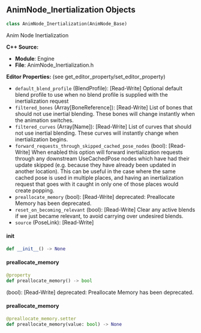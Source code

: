 ## AnimNode_Inertialization Objects

```python
class AnimNode_Inertialization(AnimNode_Base)
```

Anim Node Inertialization

**C++ Source:**

- **Module**: Engine
- **File**: AnimNode_Inertialization.h

**Editor Properties:** (see get_editor_property/set_editor_property)

- ``default_blend_profile`` (BlendProfile):  [Read-Write] Optional default blend profile to use when no blend profile is supplied with the inertialization request
- ``filtered_bones`` (Array[BoneReference]):  [Read-Write] List of bones that should not use inertial blending. These bones will change instantly when the animation switches.
- ``filtered_curves`` (Array[Name]):  [Read-Write] List of curves that should not use inertial blending. These curves will instantly change when inertialization begins.
- ``forward_requests_through_skipped_cached_pose_nodes`` (bool):  [Read-Write] When enabled this option will forward inertialization requests through any downstream UseCachedPose nodes which
  have had their update skipped (e.g. because they have already been updated in another location). This can be
  useful in the case where the same cached pose is used in multiple places, and having an inertialization request
  that goes with it caught in only one of those places would create popping.
- ``preallocate_memory`` (bool):  [Read-Write]
  deprecated: Preallocate Memory has been deprecated.
- ``reset_on_becoming_relevant`` (bool):  [Read-Write] Clear any active blends if we just became relevant, to avoid carrying over undesired blends.
- ``source`` (PoseLink):  [Read-Write]

<a id="unreal.AnimNode_Inertialization.__init__"></a>

#### __init__

```python
def __init__() -> None
```

<a id="unreal.AnimNode_Inertialization.preallocate_memory"></a>

#### preallocate_memory

```python
@property
def preallocate_memory() -> bool
```

(bool):  [Read-Write]
deprecated: Preallocate Memory has been deprecated.

<a id="unreal.AnimNode_Inertialization.preallocate_memory"></a>

#### preallocate_memory

```python
@preallocate_memory.setter
def preallocate_memory(value: bool) -> None
```

<a id="unreal.AnimNode_CustomProperty"></a>